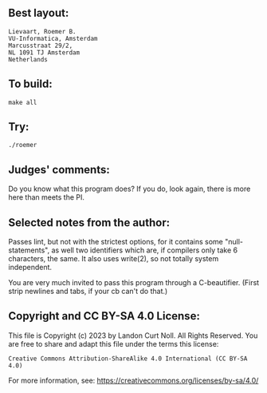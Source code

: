 ## Best layout:

	Lievaart, Roemer B.
	VU-Informatica, Amsterdam
	Marcusstraat 29/2, 
	NL 1091 TJ Amsterdam
	Netherlands

## To build:

	make all

## Try:

	./roemer

## Judges' comments:

Do you know what this program does?  If you do, look again,
there is more here than meets the PI.

## Selected notes from the author:

Passes lint, but not with the strictest options, for it
contains some "null-statements", as well two identifiers
which are, if compilers only take 6 characters, the same.  It
also uses write(2), so not totally system independent.

You are very much invited to pass this program through a
C-beautifier. (First strip newlines and tabs, if your cb can't
do that.)

## Copyright and CC BY-SA 4.0 License:

This file is Copyright (c) 2023 by Landon Curt Noll.  All Rights Reserved.
You are free to share and adapt this file under the terms this license:

    Creative Commons Attribution-ShareAlike 4.0 International (CC BY-SA 4.0)

For more information, see: https://creativecommons.org/licenses/by-sa/4.0/
